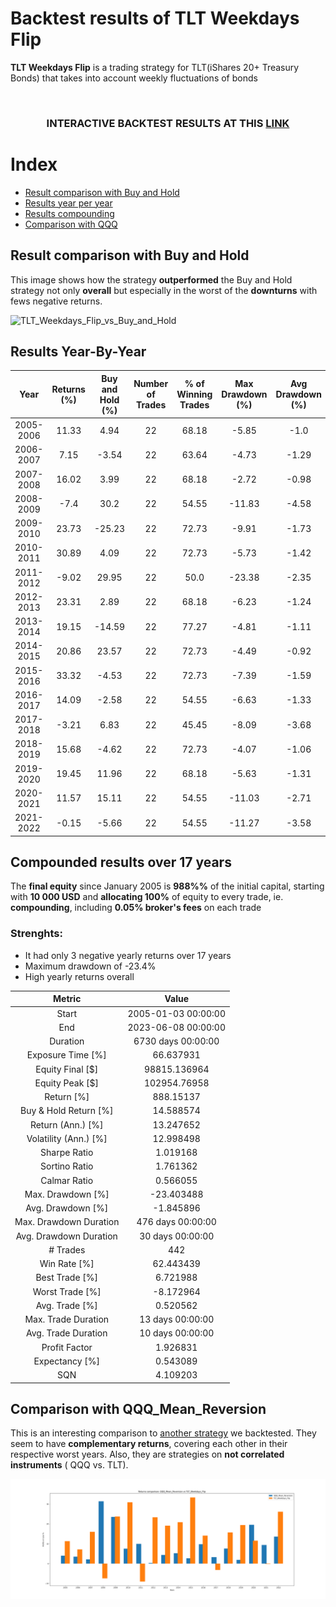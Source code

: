# Backtest results of TLT Weekdays Flip

**TLT Weekdays Flip** is a trading strategy for TLT(iShares 20+ Treasury Bonds) that takes into account weekly fluctuations of bonds

</br>

### **<p align="center">INTERACTIVE BACKTEST RESULTS AT THIS <a href="https://nescio98.github.io/MarginCall-Results/TLT_Weekdays_Flip.html">LINK</a></p>**


# Index

* [Result comparison with Buy and Hold](#result-comparison-with-buy-and-hold)
* [Results year per year](#results-year-by-year)
* [Results compounding](#compounded-results-over-17-years)
* [Comparison with QQQ](#comparison-with-QQQ_Mean_Reversion)


## Result comparison with Buy and Hold
This image shows how the strategy **outperformed** the Buy and Hold strategy not only **overall** but especially in the worst of the **downturns** with fews negative returns.

![TLT_Weekdays_Flip_vs_Buy_and_Hold](https://github.com/Nescio98/MarginCall-Results/tree/main/docs/img/TLT_Weekdays_Flip%20vs%20Buy%20and%20Hold.png)

## Results Year-By-Year


|     Year     | Returns (%) | Buy and Hold (%) | Number of Trades | % of Winning Trades | Max Drawdown (%) | Avg Drawdown (%) | Exposure Time (%) |
|:------------:|:-----------:|:---------------:|:---------------:|:------------------:|:----------------:|:----------------:|:-----------------:|
|  2005-2006   |    11.33    |       4.94      |        22       |       68.18        |       -5.85      |       -1.0       |       61.11       |
|  2006-2007   |    7.15     |      -3.54      |        22       |       63.64        |       -4.73      |      -1.29       |       61.35       |
|  2007-2008   |    16.02    |       3.99      |        22       |       68.18        |       -2.72      |      -0.98       |       61.35       |
|  2008-2009   |    -7.4     |       30.2      |        22       |       54.55        |      -11.83      |      -4.58       |       60.87       |
|  2009-2010   |    23.73    |      -25.23     |        22       |       72.73        |       -9.91      |      -1.73       |       61.11       |
|  2010-2011   |    30.89    |       4.09      |        22       |       72.73        |       -5.73      |      -1.42       |       61.11       |
|  2011-2012   |    -9.02    |      29.95      |        22       |        50.0        |      -23.38      |      -2.35       |       61.11       |
|  2012-2013   |    23.31    |       2.89      |        22       |       68.18        |       -6.23      |      -1.24       |       61.6        |
|  2013-2014   |    19.15    |      -14.59     |        22       |       77.27        |       -4.81      |      -1.11       |       61.11       |
|  2014-2015   |    20.86    |      23.57      |        22       |       72.73        |       -4.49      |      -0.92       |       61.11       |
|  2015-2016   |    33.32    |      -4.53      |        22       |       72.73        |       -7.39      |      -1.59       |       61.11       |
|  2016-2017   |    14.09    |      -2.58      |        22       |       54.55        |       -6.63      |      -1.33       |       61.11       |
|  2017-2018   |    -3.21    |       6.83      |        22       |       45.45        |       -8.09      |      -3.68       |       61.35       |
|  2018-2019   |    15.68    |      -4.62      |        22       |       72.73        |       -4.07      |      -1.06       |       61.35       |
|  2019-2020   |    19.45    |      11.96      |        22       |       68.18        |       -5.63      |      -1.31       |       61.11       |
|  2020-2021   |    11.57    |      15.11      |        22       |       54.55        |      -11.03      |      -2.71       |       60.87       |
|  2021-2022   |    -0.15    |      -5.66      |        22       |       54.55        |      -11.27      |      -3.58       |       61.11       |


## Compounded results over 17 years

The **final equity** since January 2005 is **988%%** of the initial capital, starting with **10 000 USD** and **allocating 100%** of equity to every trade, ie. **compounding**, including **0.05% broker's fees** on each trade

### Strenghts:
* It had only 3 negative yearly returns over 17 years
* Maximum drawdown of -23.4%
* High yearly returns overall



|            Metric             |         Value          |
|:-------------------------------:|:----------------------:|
|            Start              |  2005-01-03 00:00:00   |
|             End               |  2023-06-08 00:00:00   |
|           Duration            |    6730 days 00:00:00  |
|      Exposure Time [%]        |       66.637931       |
|       Equity Final [$]        |     98815.136964      |
|        Equity Peak [$]        |     102954.76958      |
|         Return [%]            |       888.15137       |
|    Buy & Hold Return [%]      |       14.588574       |
|      Return (Ann.) [%]        |       13.247652       |
|    Volatility (Ann.) [%]      |       12.998498       |
|         Sharpe Ratio          |       1.019168        |
|        Sortino Ratio          |       1.761362        |
|         Calmar Ratio          |       0.566055        |
|      Max. Drawdown [%]        |      -23.403488       |
|      Avg. Drawdown [%]        |      -1.845896        |
| Max. Drawdown Duration  | 476 days 00:00:00  |
| Avg. Drawdown Duration   |  30 days 00:00:00   |
|            # Trades           |          442           |
|       Win Rate [%]        |       62.443439       |
|        Best Trade [%]         |       6.721988        |
|       Worst Trade [%]         |      -8.172964        |
|       Avg. Trade [%]         |       0.520562        |
|    Max. Trade Duration  |  13 days 00:00:00   |
|   Avg. Trade Duration    |  10 days 00:00:00   |
|         Profit Factor         |       1.926831        |
|       Expectancy [%]        |       0.543089        |
|             SQN               |       4.109203         |



## Comparison with QQQ_Mean_Reversion
This is an interesting comparison to [another strategy](https://github.com/Nescio98/MarginCall-Results/blob/main/Results/QQQ_Mean_Reversion.md) we backtested. They seem to have **complementary returns**, covering each other in their respective worst years. Also, they are strategies on **not correlated instruments** ( QQQ vs. TLT).


![comparison QQQ vs TLT](https://github.com/Nescio98/MarginCall-Results/blob/main/docs/img/QQQ_Mean_Reversion%20vs%20TLT_Weekdays_Flip.png)


